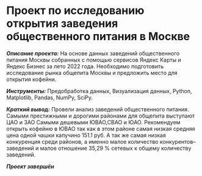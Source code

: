 # Проект по исследованию открытия заведения общественного питания в Москве

 ***Описание проекта:*** На основе данных заведений общественного питания Москвы собранных с помощью сервисов Яндекс Карты и Яндекс Бизнес за лето 2022 года. Необходимо подготовить исследование рынка общепита Москвы и предложить место для открытия кофейни.

***Инструменты:*** Предобработка данных, Визуализация данных, Python, Matplotlib, Pandas, NumPy, SciPy. 

 
***Краткий вывод:*** Провели анализ заведений общественного питания. Самыми престижными и дорогими районами для общепита выступают ЦАО и ЗАО  Самыми дешевыми  ЮВАО,СВАО и ЮАО. Рекомендуем открыть кофейню в ЮВАО так как в этом районе самая низкая средняя цена одной чашки капучино 151.1 руб. А так же самая низкая конкуренция среди районов, а именно малое количество конкурентов–заведений и малое отношение 35,29 % сетевых к общему количеству заведений.

***Проект завершён***

